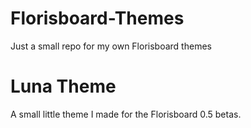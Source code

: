 # Florisboard-Themes
Just a small repo for my own Florisboard themes


# Luna Theme
A small little theme I made for the Florisboard 0.5 betas. 
